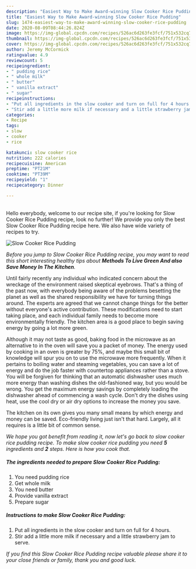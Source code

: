 ```yaml
---
description: "Easiest Way to Make Award-winning Slow Cooker Rice Pudding"
title: "Easiest Way to Make Award-winning Slow Cooker Rice Pudding"
slug: 1474-easiest-way-to-make-award-winning-slow-cooker-rice-pudding
date: 2020-08-09T08:44:26.824Z
image: https://img-global.cpcdn.com/recipes/526ac6d263fe3fcf/751x532cq70/slow-cooker-rice-pudding-recipe-main-photo.jpg
thumbnail: https://img-global.cpcdn.com/recipes/526ac6d263fe3fcf/751x532cq70/slow-cooker-rice-pudding-recipe-main-photo.jpg
cover: https://img-global.cpcdn.com/recipes/526ac6d263fe3fcf/751x532cq70/slow-cooker-rice-pudding-recipe-main-photo.jpg
author: Jeremy McCormick
ratingvalue: 4.9
reviewcount: 5
recipeingredient:
- " pudding rice"
- " whole milk"
- " butter"
- " vanilla extract"
- " sugar"
recipeinstructions:
- "Put all ingredients in the slow cooker and turn on full for 4 hours."
- "Stir add a little more milk if necessary and a little strawberry jam to serve."
categories:
- Recipe
tags:
- slow
- cooker
- rice

katakunci: slow cooker rice 
nutrition: 222 calories
recipecuisine: American
preptime: "PT21M"
cooktime: "PT39M"
recipeyield: "1"
recipecategory: Dinner

---
```

<br>
Hello everybody, welcome to our recipe site, if you're looking for Slow Cooker Rice Pudding recipe, look no further! We provide you only the best Slow Cooker Rice Pudding recipe here. We also have wide variety of recipes to try.
<br>


![Slow Cooker Rice Pudding](https://img-global.cpcdn.com/recipes/526ac6d263fe3fcf/751x532cq70/slow-cooker-rice-pudding-recipe-main-photo.jpg)

<i>Before you jump to Slow Cooker Rice Pudding recipe, you may want to read this short interesting healthy tips about 
<strong>Methods To Live Green And also Save Money In The Kitchen</strong>.</i>
</br>

Until fairly recently any individual who indicated concern about the wreckage of the environment raised skeptical eyebrows. That's a thing of the past now, with everybody being aware of the problems besetting the planet as well as the shared responsibility we have for turning things around. The experts are agreed that we cannot change things for the better without everyone's active contribution. These modifications need to start taking place, and each individual family needs to become more environmentally friendly. The kitchen area is a good place to begin saving energy by going a lot more green.

Although it may not taste as good, baking food in the microwave as an alternative to in the oven will save you a packet of money. The energy used by cooking in an oven is greater by 75%, and maybe this small bit of knowledge will spur you on to use the microwave more frequently. When it pertains to boiling water and steaming vegetables, you can save a lot of energy and do the job faster with countertop appliances rather than a stove. You will be forgiven for thinking that an automatic dishwasher uses much more energy than washing dishes the old-fashioned way, but you would be wrong. You get the maximum energy savings by completely loading the dishwasher ahead of commencing a wash cycle. Don't dry the dishes using heat, use the cool dry or air dry options to increase the money you save.

The kitchen on its own gives you many small means by which energy and money can be saved. Eco-friendly living just isn't that hard. Largely, all it requires is a little bit of common sense.


<i>We hope you got benefit from reading it, now let's go back to slow cooker rice pudding recipe. To make slow cooker rice pudding you need <strong>5</strong> ingredients and <strong>2</strong> steps. Here is how you cook that.
</i>

##### The ingredients needed to prepare Slow Cooker Rice Pudding:

1. You need  pudding rice
1. Get  whole milk
1. You need  butter
1. Provide  vanilla extract
1. Prepare  sugar


##### Instructions to make Slow Cooker Rice Pudding:

1. Put all ingredients in the slow cooker and turn on full for 4 hours.
1. Stir add a little more milk if necessary and a little strawberry jam to serve.


<i>If you find this Slow Cooker Rice Pudding recipe valuable please share it to your close friends or family, thank you and good luck.</i>
